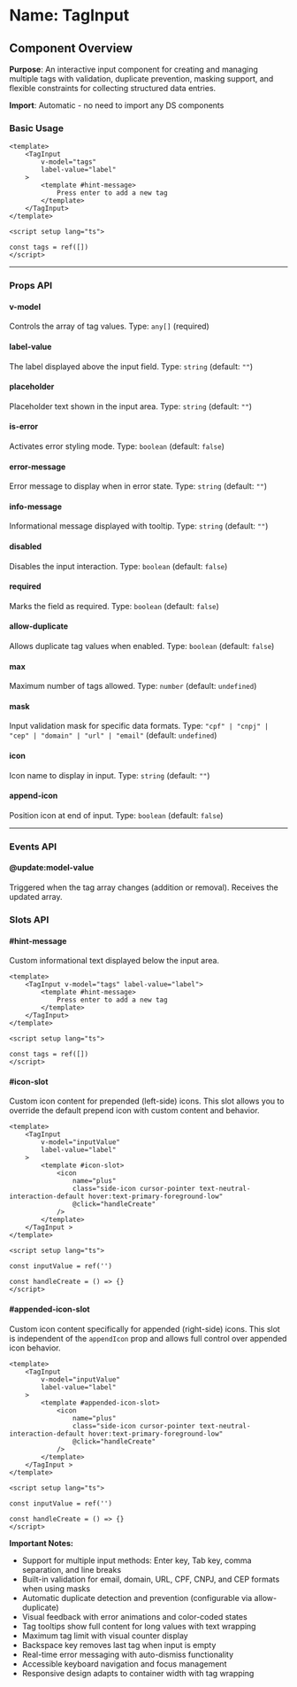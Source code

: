 # Name: TagInput
## Component Overview

**Purpose**: An interactive input component for creating and managing multiple tags with validation, duplicate prevention, masking support, and flexible constraints for collecting structured data entries.

**Import**: Automatic - no need to import any DS components

### Basic Usage

```vue
<template>
    <TagInput 
        v-model="tags"
        label-value="label"
    >
        <template #hint-message>
            Press enter to add a new tag
        </template>
    </TagInput>
</template>

<script setup lang="ts">

const tags = ref([])
</script>
```

---

### Props API

#### v-model
Controls the array of tag values. Type: `any[]` (required)

#### label-value
The label displayed above the input field. Type: `string` (default: `""`)

#### placeholder
Placeholder text shown in the input area. Type: `string` (default: `""`)

#### is-error
Activates error styling mode. Type: `boolean` (default: `false`)

#### error-message
Error message to display when in error state. Type: `string` (default: `""`)

#### info-message
Informational message displayed with tooltip. Type: `string` (default: `""`)

#### disabled
Disables the input interaction. Type: `boolean` (default: `false`)

#### required
Marks the field as required. Type: `boolean` (default: `false`)

#### allow-duplicate
Allows duplicate tag values when enabled. Type: `boolean` (default: `false`)

#### max
Maximum number of tags allowed. Type: `number` (default: `undefined`)

#### mask
Input validation mask for specific data formats. Type: `"cpf" | "cnpj" | "cep" | "domain" | "url" | "email"` (default: `undefined`)

#### icon
Icon name to display in input. Type: `string` (default: `""`)

#### append-icon
Position icon at end of input. Type: `boolean` (default: `false`)

---

### Events API

#### @update:model-value
Triggered when the tag array changes (addition or removal). Receives the updated array.

### Slots API

#### #hint-message
Custom informational text displayed below the input area.

```vue
<template>
    <TagInput v-model="tags" label-value="label">
        <template #hint-message>
            Press enter to add a new tag
        </template>
    </TagInput>
</template>

<script setup lang="ts">

const tags = ref([])
</script>
```

#### #icon-slot
Custom icon content for prepended (left-side) icons. This slot allows you to override the default prepend icon with custom content and behavior.

```vue
<template>
    <TagInput 
        v-model="inputValue" 
        label-value="label" 
    >
        <template #icon-slot>
            <icon 
                name="plus" 
                class="side-icon cursor-pointer text-neutral-interaction-default hover:text-primary-foreground-low" 
                @click="handleCreate" 
            />
        </template>
    </TagInput >
</template>

<script setup lang="ts">

const inputValue = ref('')

const handleCreate = () => {}
</script>
```

#### #appended-icon-slot
Custom icon content specifically for appended (right-side) icons. This slot is independent of the `appendIcon` prop and allows full control over appended icon behavior.

```vue
<template>
    <TagInput
        v-model="inputValue" 
        label-value="label" 
    >
        <template #appended-icon-slot>
            <icon 
                name="plus" 
                class="side-icon cursor-pointer text-neutral-interaction-default hover:text-primary-foreground-low" 
                @click="handleCreate" 
            />
        </template>
    </TagInput >
</template>

<script setup lang="ts">

const inputValue = ref('')

const handleCreate = () => {}
</script>
```

**Important Notes:**
- Support for multiple input methods: Enter key, Tab key, comma separation, and line breaks
- Built-in validation for email, domain, URL, CPF, CNPJ, and CEP formats when using masks
- Automatic duplicate detection and prevention (configurable via allow-duplicate)
- Visual feedback with error animations and color-coded states
- Tag tooltips show full content for long values with text wrapping
- Maximum tag limit with visual counter display
- Backspace key removes last tag when input is empty
- Real-time error messaging with auto-dismiss functionality
- Accessible keyboard navigation and focus management
- Responsive design adapts to container width with tag wrapping